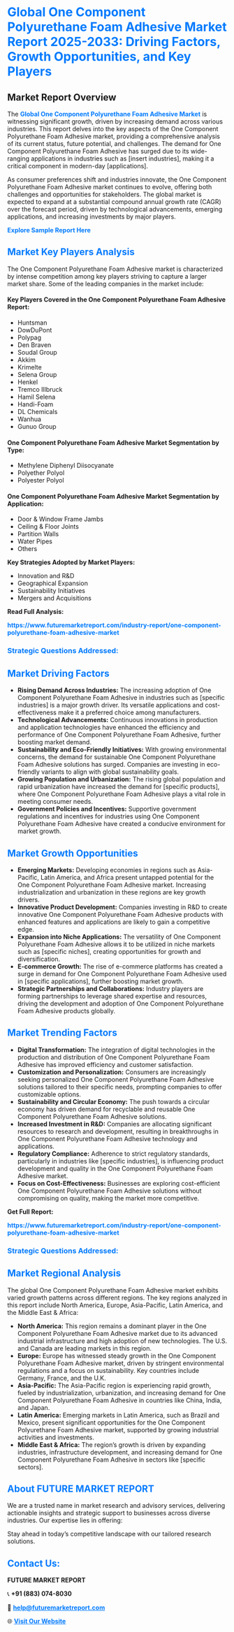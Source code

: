 <h1 style="color: #007BFF;">Global One Component Polyurethane Foam Adhesive Market Report 2025-2033: Driving Factors, Growth Opportunities, and Key Players</h1>

<section id="overview">
<h2>Market Report Overview</h2>
<p>The <a href="https://www.futuremarketreport.com/industry-report/one-component-polyurethane-foam-adhesive-market" style="color: #007BFF; text-decoration: none;"><strong>Global One Component Polyurethane Foam Adhesive Market</strong></a> is witnessing significant growth, driven by increasing demand across various industries. This report delves into the key aspects of the One Component Polyurethane Foam Adhesive market, providing a comprehensive analysis of its current status, future potential, and challenges. The demand for One Component Polyurethane Foam Adhesive has surged due to its wide-ranging applications in industries such as [insert industries], making it a critical component in modern-day [applications].</p>
<p>As consumer preferences shift and industries innovate, the One Component Polyurethane Foam Adhesive market continues to evolve, offering both challenges and opportunities for stakeholders. The global market is expected to expand at a substantial compound annual growth rate (CAGR) over the forecast period, driven by technological advancements, emerging applications, and increasing investments by major players.</p>
</section>

<section id="overview">
<p><a href="https://www.futuremarketreport.com/request-sample/reportId=42059" style="color: #007BFF; text-decoration: none;"><strong>Explore Sample Report Here</strong></a></p>
</section>

<section id="key-players">
<h2 style="color: #007BFF;">Market Key Players Analysis</h2>
<p>The One Component Polyurethane Foam Adhesive market is characterized by intense competition among key players striving to capture a larger market share. Some of the leading companies in the market include:</p>
<h4>Key Players Covered in the One Component Polyurethane Foam Adhesive Report:</h4>
<ul><li>Huntsman</li><li>DowDuPont</li><li>Polypag</li><li>Den Braven</li><li>Soudal Group</li><li>Akkim</li><li>Krimelte</li><li>Selena Group</li><li>Henkel</li><li>Tremco Illbruck</li><li>Hamil Selena</li><li>Handi-Foam</li><li>DL Chemicals</li><li>Wanhua</li><li>Gunuo Group</li></ul>
<h4>One Component Polyurethane Foam Adhesive Market Segmentation by Type:</h4>
<ul><li>Methylene Diphenyl Diisocyanate</li><li>Polyether Polyol</li><li>Polyester Polyol</li></ul>

<h4>One Component Polyurethane Foam Adhesive Market Segmentation by Application:</h4>
<ul><li>Door &amp; Window Frame Jambs</li><li>Ceiling &amp; Floor Joints</li><li>Partition Walls</li><li>Water Pipes</li><li>Others</li></ul>
<p><strong>Key Strategies Adopted by Market Players:</strong></p>
<ul>
<li>Innovation and R&D</li>
<li>Geographical Expansion</li>
<li>Sustainability Initiatives</li>
<li>Mergers and Acquisitions</li>
</ul>
</section>

<section>
<p><strong>Read Full Analysis: </strong></p><a href="https://www.futuremarketreport.com/industry-report/one-component-polyurethane-foam-adhesive-market" style="color: #007BFF; text-decoration: none;"><strong>https://www.futuremarketreport.com/industry-report/one-component-polyurethane-foam-adhesive-market</strong></a>
<h3 style="color: #007BFF;">Strategic Questions Addressed:</h3>
</section>

<section id="driving-factors">
<h2 style="color: #007BFF;">Market Driving Factors</h2>
<ul>
<li><strong>Rising Demand Across Industries:</strong> The increasing adoption of One Component Polyurethane Foam Adhesive in industries such as [specific industries] is a major growth driver. Its versatile applications and cost-effectiveness make it a preferred choice among manufacturers.</li>
<li><strong>Technological Advancements:</strong> Continuous innovations in production and application technologies have enhanced the efficiency and performance of One Component Polyurethane Foam Adhesive, further boosting market demand.</li>
<li><strong>Sustainability and Eco-Friendly Initiatives:</strong> With growing environmental concerns, the demand for sustainable One Component Polyurethane Foam Adhesive solutions has surged. Companies are investing in eco-friendly variants to align with global sustainability goals.</li>
<li><strong>Growing Population and Urbanization:</strong> The rising global population and rapid urbanization have increased the demand for [specific products], where One Component Polyurethane Foam Adhesive plays a vital role in meeting consumer needs.</li>
<li><strong>Government Policies and Incentives:</strong> Supportive government regulations and incentives for industries using One Component Polyurethane Foam Adhesive have created a conducive environment for market growth.</li>
</ul>
</section>

<section id="growth-opportunities">
<h2 style="color: #007BFF;">Market Growth Opportunities</h2>
<ul>
<li><strong>Emerging Markets:</strong> Developing economies in regions such as Asia-Pacific, Latin America, and Africa present untapped potential for the One Component Polyurethane Foam Adhesive market. Increasing industrialization and urbanization in these regions are key growth drivers.</li>
<li><strong>Innovative Product Development:</strong> Companies investing in R&D to create innovative One Component Polyurethane Foam Adhesive products with enhanced features and applications are likely to gain a competitive edge.</li>
<li><strong>Expansion into Niche Applications:</strong> The versatility of One Component Polyurethane Foam Adhesive allows it to be utilized in niche markets such as [specific niches], creating opportunities for growth and diversification.</li>
<li><strong>E-commerce Growth:</strong> The rise of e-commerce platforms has created a surge in demand for One Component Polyurethane Foam Adhesive used in [specific applications], further boosting market growth.</li>
<li><strong>Strategic Partnerships and Collaborations:</strong> Industry players are forming partnerships to leverage shared expertise and resources, driving the development and adoption of One Component Polyurethane Foam Adhesive products globally.</li>
</ul>
</section>

<section id="trending-factors">
<h2 style="color: #007BFF;">Market Trending Factors</h2>
<ul>
<li><strong>Digital Transformation:</strong> The integration of digital technologies in the production and distribution of One Component Polyurethane Foam Adhesive has improved efficiency and customer satisfaction.</li>
<li><strong>Customization and Personalization:</strong> Consumers are increasingly seeking personalized One Component Polyurethane Foam Adhesive solutions tailored to their specific needs, prompting companies to offer customizable options.</li>
<li><strong>Sustainability and Circular Economy:</strong> The push towards a circular economy has driven demand for recyclable and reusable One Component Polyurethane Foam Adhesive solutions.</li>
<li><strong>Increased Investment in R&D:</strong> Companies are allocating significant resources to research and development, resulting in breakthroughs in One Component Polyurethane Foam Adhesive technology and applications.</li>
<li><strong>Regulatory Compliance:</strong> Adherence to strict regulatory standards, particularly in industries like [specific industries], is influencing product development and quality in the One Component Polyurethane Foam Adhesive market.</li>
<li><strong>Focus on Cost-Effectiveness:</strong> Businesses are exploring cost-efficient One Component Polyurethane Foam Adhesive solutions without compromising on quality, making the market more competitive.</li>
</ul>
</section>

<section>
<p><strong>Get Full Report: </strong></p><a href="https://www.futuremarketreport.com/industry-report/one-component-polyurethane-foam-adhesive-market" style="color: #007BFF; text-decoration: none;"><strong>https://www.futuremarketreport.com/industry-report/one-component-polyurethane-foam-adhesive-market</strong></a>
<h3 style="color: #007BFF;">Strategic Questions Addressed:</h3>
</section>


<section id="regional-analysis">
<h2 style="color: #007BFF;">Market Regional Analysis</h2>
<p>The global One Component Polyurethane Foam Adhesive market exhibits varied growth patterns across different regions. The key regions analyzed in this report include North America, Europe, Asia-Pacific, Latin America, and the Middle East & Africa:</p>
<ul>
<li><strong>North America:</strong> This region remains a dominant player in the One Component Polyurethane Foam Adhesive market due to its advanced industrial infrastructure and high adoption of new technologies. The U.S. and Canada are leading markets in this region.</li>
<li><strong>Europe:</strong> Europe has witnessed steady growth in the One Component Polyurethane Foam Adhesive market, driven by stringent environmental regulations and a focus on sustainability. Key countries include Germany, France, and the U.K.</li>
<li><strong>Asia-Pacific:</strong> The Asia-Pacific region is experiencing rapid growth, fueled by industrialization, urbanization, and increasing demand for One Component Polyurethane Foam Adhesive in countries like China, India, and Japan.</li>
<li><strong>Latin America:</strong> Emerging markets in Latin America, such as Brazil and Mexico, present significant opportunities for the One Component Polyurethane Foam Adhesive market, supported by growing industrial activities and investments.</li>
<li><strong>Middle East & Africa:</strong> The region’s growth is driven by expanding industries, infrastructure development, and increasing demand for One Component Polyurethane Foam Adhesive in sectors like [specific sectors].</li>
</ul>
</section>

<footer>
<h2 style="color: #007BFF;">About FUTURE MARKET REPORT</h2>
<p>We are a trusted name in market research and advisory services, delivering actionable insights and strategic support to businesses across diverse industries. Our expertise lies in offering:</p>

<p>Stay ahead in today’s competitive landscape with our tailored research solutions.</p>

<h2 style="color: #007BFF;">Contact Us:</h2>
<p><strong>FUTURE MARKET REPORT</strong></p>
<p>📞 <strong>+91 (883) 074-8030</strong></p>
<p>📧 <strong><a href="mailto:help@futuremarketreport.com" style="color: #007BFF;">help@futuremarketreport.com</a></strong></p>
<p>🌐 <strong><a href="https://www.futuremarketreport.com/" style="color: #007BFF;">Visit Our Website</a></strong></p>
</footer>